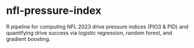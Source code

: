 # nfl-pressure-index
R pipeline for computing NFL 2023 drive pressure indices (PIO3 &amp; PID) and quantifying drive success via logistic regression, random forest, and gradient boosting.
